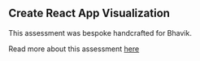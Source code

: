 ## Create React App Visualization

This assessment was bespoke handcrafted for Bhavik.

Read more about this assessment [here](https://react.eogresources.com)
